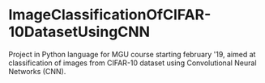 # ImageClassificationOfCIFAR-10DatasetUsingCNN
Project in Python language for MGU course starting february '19, aimed at classification of images from CIFAR-10 dataset using Convolutional Neural Networks (CNN).

